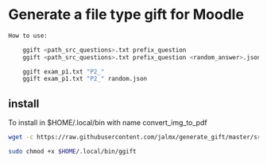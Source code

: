 # Generate a file type gift for Moodle

```bash
How to use:

    ggift <path_src_questions>.txt prefix_question
    ggift <path_src_questions>.txt prefix_question <random_answer>.json

    ggift exam_p1.txt "P2_"
    ggift exam_p1.txt "P2_" random.json
```

## install

To install in $HOME/.local/bin with name convert_img_to_pdf

```bash
wget -c https://raw.githubusercontent.com/jalmx/generate_gift/master/src/g_gift.py -O $HOME/.local/bin/ggift

sudo chmod +x $HOME/.local/bin/ggift
```
